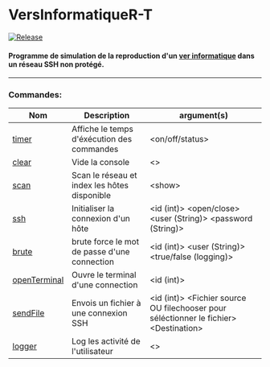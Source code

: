 # VersInformatiqueR-T
[![Release](https://jitpack.io/v/guedesite/VerInformatiqueR-T.svg)](https://jitpack.io/#guedesite/VersInformatiqueR-T)

#### Programme de simulation de la reproduction d'un [ver informatique](https://fr.wikipedia.org/wiki/Ver_informatique) dans un réseau SSH non protégé.
---
### Commandes:
| Nom    | Description | argument(s) |
| ----    | ---------- | -----------  |
| [timer](https://github.com/guedesite/VersInformatiqueR-T/blob/main/src/fr/guedesite/vinfo/cmd/timer.java)               | Affiche le temps d'éxécution des commandes | &lt;on/off/status&gt; |
| [clear](https://github.com/guedesite/VersInformatiqueR-T/blob/main/src/fr/guedesite/vinfo/cmd/clear.java)               | Vide la console | &lt;&gt; |
| [scan](https://github.com/guedesite/VersInformatiqueR-T/blob/main/src/fr/guedesite/vinfo/cmd/scan.java)                 | Scan le réseau et index les hôtes disponible | &lt;show&gt; |
| [ssh](https://github.com/guedesite/VersInformatiqueR-T/blob/main/src/fr/guedesite/vinfo/cmd/ssh.java)                   | Initialiser la connexion d'un hôte | &lt;id (int)&gt; &lt;open/close&gt; &lt;user (String)&gt; &lt;password (String)&gt; |
| [brute](https://github.com/guedesite/VersInformatiqueR-T/blob/main/src/fr/guedesite/vinfo/cmd/brute.java)               | brute force le mot de passe d'une connection | &lt;id (int)&gt; &lt;user (String)&gt; &lt;true/false (logging)&gt; |
| [openTerminal](https://github.com/guedesite/VersInformatiqueR-T/blob/main/src/fr/guedesite/vinfo/cmd/openTerminal.java) | Ouvre le terminal d'une connection | &lt;id (int)&gt; |
| [sendFile](https://github.com/guedesite/VersInformatiqueR-T/blob/main/src/fr/guedesite/vinfo/cmd/sendFile.java)         | Envois un fichier à une connexion SSH | &lt;id (int)&gt; &lt;Fichier source OU filechooser pour séléctionner le fichier&gt; &lt;Destination&gt;|
| [logger](https://github.com/guedesite/VersInformatiqueR-T/blob/main/src/fr/guedesite/vinfo/cmd/logger.java)             | Log les activité de l'utilisateur | &lt;&gt; |
